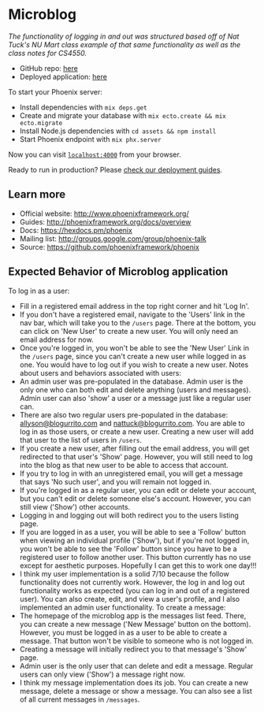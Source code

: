 # Microblog
_The functionality of logging in and out was structured based off of Nat Tuck's
NU Mart class example of that same functionality as well as the class notes for CS4550._

* GitHub repo: [here](https://github.com/allysonyoung/microblog)
* Deployed application: [here](http://microblog.breakfastburritos.party)

To start your Phoenix server:

  * Install dependencies with `mix deps.get`
  * Create and migrate your database with `mix ecto.create && mix ecto.migrate`
  * Install Node.js dependencies with `cd assets && npm install`
  * Start Phoenix endpoint with `mix phx.server`

Now you can visit [`localhost:4000`](http://localhost:4000) from your browser.

Ready to run in production? Please [check our deployment guides](http://www.phoenixframework.org/docs/deployment).

## Learn more

  * Official website: http://www.phoenixframework.org/
  * Guides: http://phoenixframework.org/docs/overview
  * Docs: https://hexdocs.pm/phoenix
  * Mailing list: http://groups.google.com/group/phoenix-talk
  * Source: https://github.com/phoenixframework/phoenix

## Expected Behavior of Microblog application

To log in as a user:
  * Fill in a registered email address in the top right corner and hit 'Log In'.
  * If you don't have a registered email, navigate to the 'Users' link in the nav
  bar, which will take you to the `/users` page. There at the bottom, you can
  click on 'New User' to create a new user. You will only need an email address
  for now.
  * Once you're logged in, you won't be able to see the 'New User' Link in the
  `/users` page, since you can't create a new user while logged in as one. You
  would have to log out if you wish to create a new user.
Notes about users and behaviors associated with users:
  * An admin user was pre-populated in the database. Admin user is the only one
  who can both edit and delete anything (users and messages). Admin user can
  also 'show' a user or a message just like a regular user can.
  * There are also two regular users pre-populated in the database:
  allyson@blogurrito.com and nattuck@blogurrito.com. You are able to log in as
  those users, or create a new user. Creating a new user will add that user to the
  list of users in `/users`.
  * If you create a new user, after filling out the email address, you will get
  redirected to that user's 'Show' page. However, you will still need to log into
  the blog as that new user to be able to access that account.
  * If you try to log in with an unregistered email, you will get a message
  that says 'No such user', and you will remain not logged in.
  * If you're logged in as a regular user, you can edit or delete your account, but you
  can't edit or delete someone else's account. However, you can still view ('Show')
  other accounts.
  * Logging in and logging out will both redirect you to the users listing page.
  * If you are logged in as a user, you will be able to see a 'Follow' button
  when viewing an individual profile ('Show'), but if you're not logged in, you
  won't be able to see the 'Follow' button since you have to be a registered
  user to follow another user. This button currently has no use except for
  aesthetic purposes. Hopefully I can get this to work one day!!!
  * I think my user implementation is a solid 7/10 because the follow functionality
  does not currently work. However, the log in and log out functionality works as
  expected (you can log in and out of a registered user). You can also create,
  edit, and view a user's profile, and I also implemented an admin user
  functionality.
To create a message:
  * The homepage of the microblog app is the messages list feed. There, you can
  create a new message ('New Message' button on the bottom). However, you must
  be logged in as a user to be able to create a message. That button won't be
  visible to someone who is not logged in.
  * Creating a message will initially redirect you to that message's 'Show' page.
  * Admin user is the only user that can delete and edit a message. Regular
  users can only view ('Show') a message right now.
  * I think my message implementation does its job. You can create a new message,
  delete a message or show a message. You can also see a list of all current
  messages in `/messages`.
